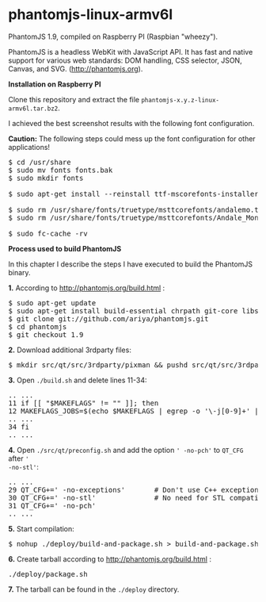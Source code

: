phantomjs-linux-armv6l
======================

PhantomJS 1.9, compiled on Raspberry PI (Raspbian "wheezy").

PhantomJS is a headless WebKit with JavaScript API. It has fast and native support for various web standards: DOM handling, CSS selector, JSON, Canvas, and SVG. (http://phantomjs.org).


__Installation on Raspberry PI__

Clone this repository and extract the file <code>phantomjs-x.y.z-linux-armv6l.tar.bz2</code>.

I achieved the best screenshot results with the following font configuration.

__Caution:__ The following steps could mess up the font configuration for other applications!

<pre>
$ cd /usr/share
$ sudo mv fonts fonts.bak
$ sudo mkdir fonts

$ sudo apt-get install --reinstall ttf-mscorefonts-installer

$ sudo rm /usr/share/fonts/truetype/msttcorefonts/andalemo.ttf
$ sudo rm /usr/share/fonts/truetype/msttcorefonts/Andale_Mono.ttf

$ sudo fc-cache -rv
</pre>


__Process used to build PhantomJS__

In this chapter I describe the steps I have executed to build the PhantomJS binary.

__1.__ According to http://phantomjs.org/build.html :

<pre>
$ sudo apt-get update
$ sudo apt-get install build-essential chrpath git-core libssl-dev libfontconfig1-dev
$ git clone git://github.com/ariya/phantomjs.git
$ cd phantomjs
$ git checkout 1.9
</pre>


__2.__ Download additional 3rdparty files:

<pre>
$ mkdir src/qt/src/3rdparty/pixman && pushd src/qt/src/3rdparty/pixman && curl -O http://qt.gitorious.org/qt/qt/blobs/raw/4.8/src/3rdparty/pixman/README && curl -O http://qt.gitorious.org/qt/qt/blobs/raw/4.8/src/3rdparty/pixman/pixman-arm-neon-asm.h && curl -O http://qt.gitorious.org/qt/qt/blobs/raw/4.8/src/3rdparty/pixman/pixman-arm-neon-asm.S; popd
</pre>


__3.__ Open <code>./build.sh</code> and delete lines 11-34:

<pre>
.. ...
11 if [[ "$MAKEFLAGS" != "" ]]; then
12 MAKEFLAGS_JOBS=$(echo $MAKEFLAGS | egrep -o '\-j[0-9]+' | egrep -o '[0-9]+')
.. ...
34 fi
.. ...
</pre>


__4.__ Open <code>./src/qt/preconfig.sh</code> and add the option <code>' -no-pch'</code> to <code>QT_CFG</code> after <code>' -no-stl'</code>:

<pre>
.. ...
29 QT_CFG+=' -no-exceptions'       # Don't use C++ exception
30 QT_CFG+=' -no-stl'              # No need for STL compatibility
31 QT_CFG+=' -no-pch'
.. ...
</pre>


__5.__ Start compilation:

<pre>
$ nohup ./deploy/build-and-package.sh > build-and-package.sh.out 2> build-and-package.sh.err &
</pre>


__6.__ Create tarball according to http://phantomjs.org/build.html :

<pre>
./deploy/package.sh
</pre>


__7.__ The tarball can be found in the <code>./deploy</code> directory.

